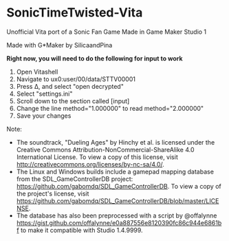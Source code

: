 # SonicTimeTwisted-Vita
Unofficial Vita port of a Sonic Fan Game Made in Game Maker Studio 1

Made with G*Maker by SilicaandPina

**Right now, you will need to do the following for input to work**
1. Open Vitashell
2. Navigate to ux0:user/00/data/STTV00001
3. Press Δ, and select "open decrypted"
4. Select "settings.ini"
5. Scroll down to the section called [input]
6. Change the line method="1.000000" to read method="2.000000"
7. Save your changes

Note:
 - The soundtrack, "Dueling Ages" by Hinchy et al. is licensed under the Creative Commons Attribution-NonCommercial-ShareAlike 4.0 International License. To view a copy of this license, visit http://creativecommons.org/licenses/by-nc-sa/4.0/.
 - The Linux and Windows builds include a gamepad mapping database from the SDL_GameControllerDB project: https://github.com/gabomdq/SDL_GameControllerDB. To view a copy of the project's license, visit https://github.com/gabomdq/SDL_GameControllerDB/blob/master/LICENSE.
 - The database has also been preprocessed with a script by @offalynne https://gist.github.com/offalynne/e0a887556e8120390fc86c944e6861bf to make it compatible with Studio 1.4.9999.
